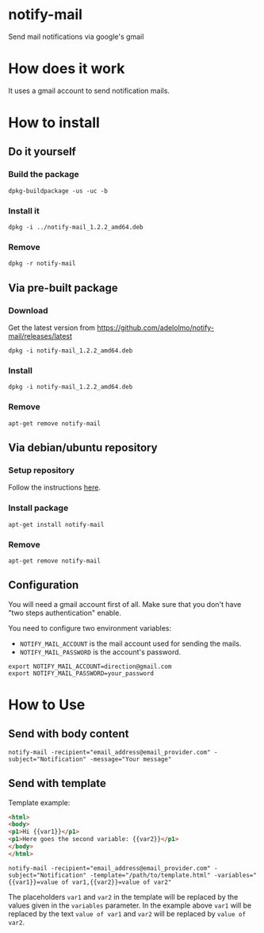 # notify-mail
Send mail notifications via google's gmail

# How does it work

It uses a gmail account to send notification mails.  

# How to install

## Do it yourself

### Build the package

    dpkg-buildpackage -us -uc -b

### Install it

    dpkg -i ../notify-mail_1.2.2_amd64.deb

### Remove

    dpkg -r notify-mail

## Via pre-built package

### Download

Get the latest version from https://github.com/adelolmo/notify-mail/releases/latest

    dpkg -i notify-mail_1.2.2_amd64.deb

### Install

    dpkg -i notify-mail_1.2.2_amd64.deb

### Remove

    apt-get remove notify-mail

## Via debian/ubuntu repository

### Setup repository

Follow the instructions [here](https://adelolmo.github.io).

### Install package

    apt-get install notify-mail

### Remove

    apt-get remove notify-mail

## Configuration

You will need a gmail account first of all. Make sure that you don't have "two steps authentication" enable. 

You need to configure two environment variables:
* `NOTIFY_MAIL_ACCOUNT` is the mail account used for sending the mails.
* `NOTIFY_MAIL_PASSWORD` is the account's password.

```shell script
export NOTIFY_MAIL_ACCOUNT=direction@gmail.com
export NOTIFY_MAIL_PASSWORD=your_password
```

# How to Use

## Send with body content 

```
notify-mail -recipient="email_address@email_provider.com" -subject="Notification" -message="Your message"
```

## Send with template

Template example:
```html
<html>
<body>
<p1>Hi {{var1}}</p1>
<p1>Here goes the second variable: {{var2}}</p1>
</body>
</html>
```

```
notify-mail -recipient="email_address@email_provider.com" -subject="Notification" -template="/path/to/template.html" -variables="{{var1}}=value of var1,{{var2}}=value of var2"
```

The placeholders `var1` and `var2` in the template will be replaced by the values given in the `variables` parameter. 
In the example above `var1` will be replaced by the text `value of var1` and `var2` will be replaced by `value of var2`.

